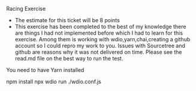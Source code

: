 Racing Exercise
* The estimate for this ticket will be 8 points
* This exercise has been completed to the best of my knowledge there are things I had not implemented before which I had to learn for this exercise.
Among them is working with wdio,yarn,chai,creating a github account so I could repro my work to you.
Issues with Sourcetree and github are reasons why it was not delivered on time.
Please see the read.md file on the best way to run the test.

You need to have Yarn installed

npm install
npx wdio run ./wdio.conf.js
